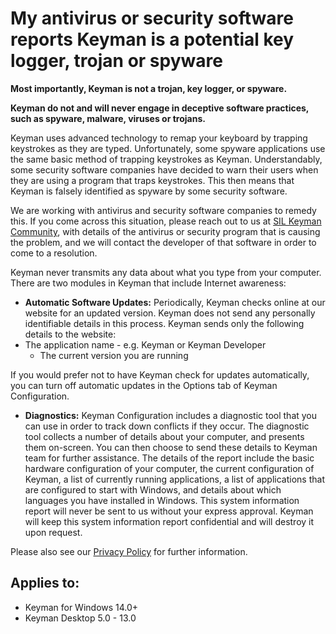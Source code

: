 # My antivirus or security software reports Keyman is a potential key logger, trojan or spyware

**Most importantly, Keyman is not a trojan, key logger, or spyware.**

**Keyman do not and will never engage in deceptive software practices, such as spyware, malware, viruses or trojans.**

Keyman uses advanced technology to remap your keyboard by trapping keystrokes as they are typed.  Unfortunately,
some spyware applications use the same basic method of trapping keystrokes as Keyman.  Understandably, some security
software companies have decided to warn their users when they are using a program that traps keystrokes.  This then
means that Keyman is falsely identified as spyware by some security software.

We are working with antivirus and security software companies to remedy this.  If you come across this
situation, please reach out to us at [SIL Keyman Community](https://community.software.sil.org/c/keyman/19), with details of the antivirus or security
program that is causing the problem, and we will contact the developer of that software in order to come to a resolution.

Keyman never transmits any data about what you type from your computer.  There are two modules in Keyman that include
Internet awareness:
  - **Automatic Software Updates:** Periodically, Keyman checks online at our website 
   for an updated version.  Keyman
  does not send any personally identifiable details in this process.  Keyman sends only 
   the following details to the website:
  - The application name - e.g. Keyman or Keyman Developer
    - The current version you are running

  If you would prefer not to have Keyman check for updates automatically, you can turn 
  off automatic updates in the Options tab of Keyman Configuration.

  - **Diagnostics:** Keyman Configuration includes a diagnostic tool that you can use in order to track down conflicts
  if they occur.  The diagnostic tool collects a number of details about your computer, and presents them on-screen.  You can
  then choose to send these details to Keyman team for further assistance.  The details of the report include the basic
  hardware configuration of your computer, the current configuration of Keyman, a list of currently running applications,
  a list of applications that are configured to start with Windows, and details about which languages you have installed
  in Windows.  This system information report will never be sent to us without your express approval.
  Keyman will keep this system information report confidential and will destroy it upon request.

Please also see our [Privacy Policy](https://keyman.com/privacy) for further information.

## Applies to:
* Keyman for Windows 14.0+
* Keyman Desktop 5.0 - 13.0
